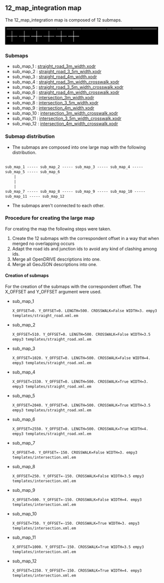 ## 12_map_integration map


The 12_map_integration map is composed of 12 submaps.

<img src="../../docs/12_map_integration.png" width=500>

### Submaps


 - sub_map_1 : [straight_road_3m_width.xodr](../../resources/straight_road/straight_road_3m_width.xodr)
 - sub_map_2 : [straight_road_3_5m_width.xodr](../../resources/straight_road/straight_road_3_5m_width.xodr)
 - sub_map_3 : [straight_road_4m_width.xodr](../../resources/straight_road/straight_road_4m_width.xodr)
 - sub_map_4 : [straight_road_3m_width_crosswalk.xodr](../../resources/straight_road/straight_road_3m_width_crosswalk.xodr)
 - sub_map_5 : [straight_road_3_5m_width_crosswalk.xodr](../../resources/straight_road/straight_road_3_5m_width_crosswalk.xodr)
 - sub_map_6 : [straight_road_4m_width_crosswalk.xodr](../../resources/straight_road/straight_road_4m_width_crosswalk.xodr)
 - sub_map_7 : [intersection_3m_width.xodr](../../resources/intersection/intersection_3m_width.xodr)
 - sub_map_8 : [intersection_3_5m_width.xodr](../../resources/intersection/intersection_3_5m_width.xodr)
 - sub_map_9 : [intersection_4m_width.xodr](../../resources/intersection/intersection_4m_width.xodr)
 - sub_map_10 : [intersection_3m_width_crosswalk.xodr](../../resources/intersection/intersection_3m_width_crosswalk.xodr)
 - sub_map_11 : [intersection_3_5m_width_crosswalk.xodr](../../resources/intersection/intersection_3_5m_width_crosswalk.xodr)
 - sub_map_12 : [intersection_4m_width_crosswalk.xodr](../../resources/intersection/intersection_4m_width_crosswalk.xodr)

### Submap distribution


 - The submaps are composed into one large map with the following distribution.

```

sub_map_1 ----- sub_map_2 ----- sub_map_3 ----- sub_map_4 ----- sub_map_5 ----- sub_map_6
    |
    |
    |
sub_map_7 ----- sub_map_8 ----- sub_map_9 ----- sub_map_10 ----- sub_map_11 ----- sub_map_12
```

 - The submaps aren't connected to each other.

### Procedure for creating the large map

For creating the map the following steps were taken.

1. Create the 12 submaps with the correspondent offset in a way that when merged no overlapping occurs
2. Adapt the road ids and junction ids to avoid any kind of clashing among ids.
3. Merge all OpenDRIVE descriptions into one.
4. Merge all GeoJSON descriptions into one.

#### Creation of submaps

For the creation of the submaps with the correspondent offset. The X_OFFSET and Y_OFFSET argument were used.


- sub_map_1
  ```
  X_OFFSET=0. Y_OFFSET=0. LENGTH=500. CROSSWALK=False WIDTH=3. empy3 templates/straight_road.xml.em
  ```
- sub_map_2
  ```
  X_OFFSET=510. Y_OFFSET=0. LENGTH=500. CROSSWALK=False WIDTH=3.5 empy3 templates/straight_road.xml.em
  ```
- sub_map_3
  ```
  X_OFFSET=1020. Y_OFFSET=0. LENGTH=500. CROSSWALK=False WIDTH=4. empy3 templates/straight_road.xml.em
  ```
- sub_map_4
  ```
  X_OFFSET=1530. Y_OFFSET=0. LENGTH=500. CROSSWALK=True WIDTH=3. empy3 templates/straight_road.xml.em
  ```
- sub_map_5
  ```
  X_OFFSET=2040. Y_OFFSET=0. LENGTH=500. CROSSWALK=True WIDTH=3.5 empy3 templates/straight_road.xml.em
  ```
- sub_map_6
  ```
  X_OFFSET=2550. Y_OFFSET=0. LENGTH=500. CROSSWALK=True WIDTH=4. empy3 templates/straight_road.xml.em
  ```
- sub_map_7
  ```
  X_OFFSET=0. Y_OFFSET=-150. CROSSWALK=False WIDTH=3. empy3 templates/intersection.xml.em
  ```
- sub_map_8
  ```
  X_OFFSET=250. Y_OFFSET=-150. CROSSWALK=False WIDTH=3.5 empy3 templates/intersection.xml.em
  ```
- sub_map_9
  ```
  X_OFFSET=500. Y_OFFSET=-150. CROSSWALK=False WIDTH=4. empy3 templates/intersection.xml.em
  ```
- sub_map_10
  ```
  X_OFFSET=750. Y_OFFSET=-150. CROSSWALK=True WIDTH=3. empy3 templates/intersection.xml.em
  ```
- sub_map_11
  ```
  X_OFFSET=1000. Y_OFFSET=-150. CROSSWALK=True WIDTH=3.5 empy3 templates/intersection.xml.em
  ```
- sub_map_12
  ```
  X_OFFSET=1250. Y_OFFSET=-150. CROSSWALK=True WIDTH=4. empy3 templates/intersection.xml.em
  ```
